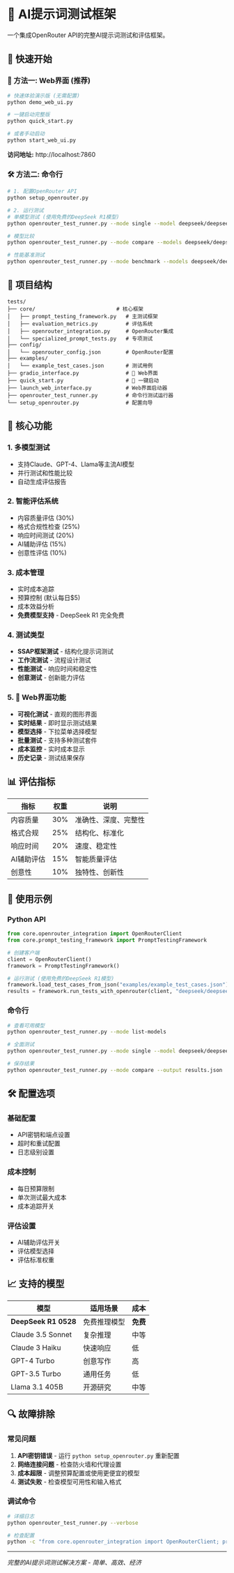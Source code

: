 # 🎯 AI提示词测试框架

一个集成OpenRouter API的完整AI提示词测试和评估框架。

## 🚀 快速开始

### 🌟 方法一: Web界面 (推荐)
```bash
# 快速体验演示版 (无需配置)
python demo_web_ui.py

# 一键启动完整版
python quick_start.py

# 或者手动启动
python start_web_ui.py
```
**访问地址:** http://localhost:7860

### 🛠️ 方法二: 命令行
```bash
# 1. 配置OpenRouter API
python setup_openrouter.py

# 2. 运行测试
# 单模型测试 (使用免费的DeepSeek R1模型)
python openrouter_test_runner.py --mode single --model deepseek/deepseek-r1-distill-llama-70b

# 模型比较
python openrouter_test_runner.py --mode compare --models deepseek/deepseek-r1-distill-llama-70b anthropic/claude-3-haiku

# 性能基准测试
python openrouter_test_runner.py --mode benchmark --models deepseek/deepseek-r1-distill-llama-70b anthropic/claude-3-haiku
```

## 📁 项目结构

```
tests/
├── core/                          # 核心框架
│   ├── prompt_testing_framework.py   # 主测试框架
│   ├── evaluation_metrics.py         # 评估系统
│   ├── openrouter_integration.py     # OpenRouter集成
│   └── specialized_prompt_tests.py   # 专项测试
├── config/
│   └── openrouter_config.json        # OpenRouter配置
├── examples/
│   └── example_test_cases.json       # 测试用例
├── gradio_interface.py               # 🌟 Web界面
├── quick_start.py                    # 🌟 一键启动
├── launch_web_interface.py           # Web界面启动器
├── openrouter_test_runner.py         # 命令行测试运行器
└── setup_openrouter.py               # 配置向导
```

## 🎯 核心功能

### 1. 多模型测试
- 支持Claude、GPT-4、Llama等主流AI模型
- 并行测试和性能比较
- 自动生成评估报告

### 2. 智能评估系统
- 内容质量评估 (30%)
- 格式合规性检查 (25%)
- 响应时间测试 (20%)
- AI辅助评估 (15%)
- 创意性评估 (10%)

### 3. 成本管理
- 实时成本追踪
- 预算控制 (默认每日$5)
- 成本效益分析
- **免费模型支持** - DeepSeek R1 完全免费

### 4. 测试类型
- **SSAP框架测试** - 结构化提示词测试
- **工作流测试** - 流程设计测试
- **性能测试** - 响应时间和稳定性
- **创意测试** - 创新能力评估

### 5. 🌟 Web界面功能
- **可视化测试** - 直观的图形界面
- **实时结果** - 即时显示测试结果
- **模型选择** - 下拉菜单选择模型
- **批量测试** - 支持多种测试套件
- **成本监控** - 实时成本显示
- **历史记录** - 测试结果保存

## 📊 评估指标

| 指标 | 权重 | 说明 |
|------|------|------|
| 内容质量 | 30% | 准确性、深度、完整性 |
| 格式合规 | 25% | 结构化、标准化 |
| 响应时间 | 20% | 速度、稳定性 |
| AI辅助评估 | 15% | 智能质量评估 |
| 创意性 | 10% | 独特性、创新性 |

## 🔧 使用示例

### Python API
```python
from core.openrouter_integration import OpenRouterClient
from core.prompt_testing_framework import PromptTestingFramework

# 创建客户端
client = OpenRouterClient()
framework = PromptTestingFramework()

# 运行测试 (使用免费的DeepSeek R1模型)
framework.load_test_cases_from_json("examples/example_test_cases.json")
results = framework.run_tests_with_openrouter(client, "deepseek/deepseek-r1-distill-llama-70b")
```

### 命令行
```bash
# 查看可用模型
python openrouter_test_runner.py --mode list-models

# 全面测试
python openrouter_test_runner.py --mode single --model deepseek/deepseek-r1-distill-llama-70b --test-suite comprehensive

# 保存结果
python openrouter_test_runner.py --mode compare --output results.json
```

## 🛠️ 配置选项

### 基础配置
- API密钥和端点设置
- 超时和重试配置
- 日志级别设置

### 成本控制
- 每日预算限制
- 单次测试最大成本
- 成本追踪开关

### 评估设置
- AI辅助评估开关
- 评估模型选择
- 评估标准权重

## 📈 支持的模型

| 模型 | 适用场景 | 成本 |
|------|----------|------|
| **DeepSeek R1 0528** | 免费推理模型 | **免费** |
| Claude 3.5 Sonnet | 复杂推理 | 中等 |
| Claude 3 Haiku | 快速响应 | 低 |
| GPT-4 Turbo | 创意写作 | 高 |
| GPT-3.5 Turbo | 通用任务 | 低 |
| Llama 3.1 405B | 开源研究 | 中等 |

## 🔍 故障排除

### 常见问题
1. **API密钥错误** - 运行 `python setup_openrouter.py` 重新配置
2. **网络连接问题** - 检查防火墙和代理设置
3. **成本超限** - 调整预算配置或使用更便宜的模型
4. **测试失败** - 检查模型可用性和输入格式

### 调试命令
```bash
# 详细日志
python openrouter_test_runner.py --verbose

# 检查配置
python -c "from core.openrouter_integration import OpenRouterClient; print(OpenRouterClient().list_available_models())"
```

---

*完整的AI提示词测试解决方案 - 简单、高效、经济*